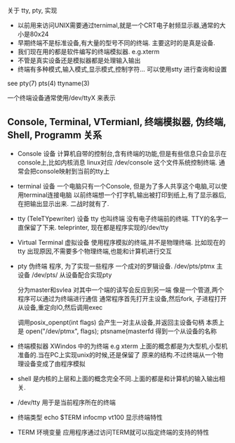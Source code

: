 关于 tty, pty, 实现

* 以前用来访问UNIX需要通过ternimal,就是一个CRT电子射频显示器,通常的大小是80x24
* 早期终端不是标准设备,有大量的型号不同的终端. 主要这时的是真是设备.
* 我们现在用的都是软件编写的终端模拟器. e.g.xterm
* 不管是真实设备还是模拟器都是处理输入输出
* 终端有多种模式,输入模式,显示模式,控制字符... 可以使用stty 进行查询和设置

see pty(7) pts(4) ttyname(3)


一个终端设备通常使用/dev/ttyX 来表示

## Console, Terminal, VTermianl, 终端模拟器, 伪终端, Shell, Programm 关系
* Console 
  设备
  计算机自带的控制台,含有终端的功能,但是有些信息只会显示在console上,比如内核消息
  linux对应 /dev/console 这个文件系统控制终端. 通常会把console映射到当前的tty上

* terminal 
  设备
  一个电脑只有一个Console, 但是为了多人共享这个电脑,可以使用terminal连接电脑
  以前终端想一个打字机,输出被打印到纸上,有了显示器后,在把输出显示出来. 二战时就有了.

* tty (TeleTYpewriter)
  设备 tty 也叫终端
  没有电子终端前的终端. TTY的名字一直保留了下来. 
  teleprinter, 现在都是程序实现的/dev/tty

* Virtual Terminal
  虚拟设备
  使用程序模拟的终端,并不是物理终端. 比如现在的tty
  出现原因,不需要多个物理终端,也能和计算机进行交互


* pty 伪终端
  程序, 为了实现一些程序
  一个成对的罗辑设备.
  /dev/pts/ptmx 主设备
  /dev/pts/ 从设备配合实现pty

  分为master和svlea 对其中一个端的读写会反应到另一端
  像是一个管道,两个程序可以通过为终端进行通信
  通常程序首先打开主设备,然后fork, 子进程打开从设备,重定向IO,然后调用exec

  调用posix_openpt(int flags) 会产生一对主从设备,并返回主设备句柄
   本质上是 open("/dev/ptmx", flags);
   ptsname(masterfd 得到一个从设备的名称

* 终端模拟器
  XWindos 中的为终端 e.g xterm
  上面的概念都是为大型机,小型机准备的.当在PC上实现unix的时候,还是保留了
  原来的结构.不过终端从一个物理设备变成了由程序模拟

* shell
  是内核的上层和上面的概念完全不同.上面的都是和计算机的输入输出相关.

* /dev/tty 用于是当前程序所在的终端

* 终端类型
  echo $TERM
  infocmp  vt100 显示终端特性

* TERM 环境变量
  应用程序通过访问TERM就可以指定终端的支持的特性


